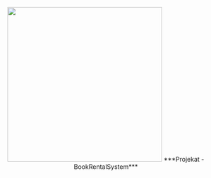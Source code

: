 
<p align="center">
  <img src="C:\Users\adohas\rpr-workspace\BookRentalSystem\src\main\resources\img\LoginScreen\redBookIcon.png" width="350">
   ***Projekat - BookRentalSystem***
</p>


